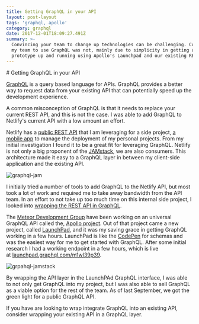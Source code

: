 ```yaml
---
title: Getting GraphQL in your API
layout: post-layout
tags: 'graphql, apollo'
category: graphql
date: 2017-12-01T18:09:27.491Z
summary: >-
  Convincing your team to change up technologies can be challenging. Convincing
  my team to use GraphQL was not, mainly due to simplicity in getting a GraphQL
  prototype up and running using Apollo's Launchpad and our existing REST API.
---
```

\# Getting GraphQL in your API

[GraphQL](http://graphql.org/) is a query based language for APIs. GraphQL provides a better way to request data from your existing API that can potentially speed up the development experience.

A common misconception of GraphQL is that it needs to replace your current REST API, and this is not the case. I was able to add GraphQL to Netlify's current API with a low amount an effort.

Netlify has a [public REST API](https://www.netlify.com/docs/api/) that I am leveraging for a side project, [a mobile app](https://github.com/bdougie/PocketDeploys) to manage the deployment of my personal projects. From my initial investigation I found it to be a great fit for leveraging GraphQL. Netlify is not only a big proponent of the [JAMstack](https://jamstack.org/), we are also consumers. This architecture made it easy to a GraphQL layer in between my client-side application and the existing API.

![graphql-jam](/source/jamstack-graphql.png)

I initially tried a number of tools to add GraphQL to the Netlify API, but most took a lot of work and required me to take away bandwidth from the API team. In an effort to not take up too much time on this internal side project, I looked into [wrapping the REST API in GraphQL](http://graphql.org/blog/rest-api-graphql-wrapper/).

The [Meteor Development Group](https://www.meteor.io/) have been working on an universal GraphQL API called the, [Apollo project](https://www.apollographql.com/). Out of that project came a new project, called [LaunchPad](https://launchpad.graphql.com/new), and it was my saving grace in getting GraphQL working in a few hours. LaunchPad is like the [CodePen](https://codepen.io/) for schemas and was the easiest way for me to get started with GraphQL. After some initial research I had a working endpoint in a few hours, which is live at [launchpad.graphql.com/m1wl39p39](https://launchpad.graphql.com/m1wl39p39).

![grpahql-jamstack](/source/launchpad-graphql-jam.png)

By wrapping the API layer in the LaunchPAd GraphQL interface, I was able to not only get GraphQL into my project, but I was also able to sell GraphQL as a viable option for the rest of the team. As of last September, we got the green light for a public GraphQL API.

If you have are looking to wrap integrate GraphQL into an existing API, consider wrapping your existing API in a GraphQL layer.
